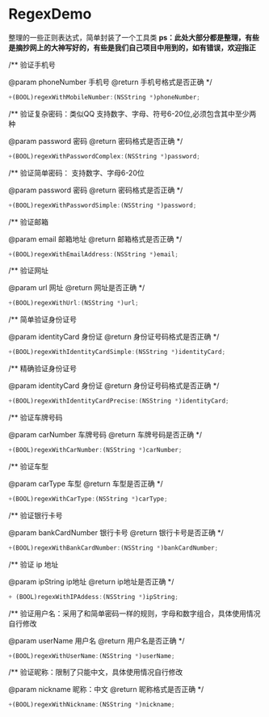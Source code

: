 # RegexDemo
整理的一些正则表达式，简单封装了一个工具类
__ps：此处大部分都是整理，有些是摘抄网上的大神写好的，有些是我们自己项目中用到的，如有错误，欢迎指正__

/**
 验证手机号

 @param phoneNumber 手机号
 @return 手机号格式是否正确
 */
```js
+(BOOL)regexWithMobileNumber:(NSString *)phoneNumber;
```

/**
 验证复杂密码：类似QQ 支持数字、字母、符号6-20位,必须包含其中至少两种

 @param password 密码
 @return 密码格式是否正确
 */
```js
+(BOOL)regexWithPasswordComplex:(NSString *)password;
```

/**
 验证简单密码： 支持数字、字母6-20位
 
 @param password 密码
 @return 密码格式是否正确
 */
```js 
+(BOOL)regexWithPasswordSimple:(NSString *)password;
```

/**
 验证邮箱

 @param email 邮箱地址
 @return 邮箱格式是否正确
 */
```js
+(BOOL)regexWithEmailAddress:(NSString *)email;
```

/**
 验证网址

 @param url 网址
 @return 网址是否正确
 */
```js
+(BOOL)regexWithUrl:(NSString *)url;
```

/**
 简单验证身份证号
 
 @param identityCard 身份证
 @return 身份证号码格式是否正确
 */
```js
+(BOOL)regexWithIdentityCardSimple:(NSString *)identityCard;
```

/**
 精确验证身份证号

 @param identityCard 身份证
 @return 身份证号码格式是否正确
 */
```js
+(BOOL)regexWithIdentityCardPrecise:(NSString *)identityCard;
```

/**
 验证车牌号码

 @param carNumber 车牌号码
 @return 车牌号码是否正确
 */
```js
+(BOOL)regexWithCarNumber:(NSString *)carNumber;
```

/**
 验证车型

 @param carType 车型
 @return 车型是否正确
 */
```js
+(BOOL)regexWithCarType:(NSString *)carType;
```

/**
 验证银行卡号

 @param bankCardNumber 银行卡号
 @return 银行卡号是否正确
 */
```js
+(BOOL)regexWithBankCardNumber:(NSString *)bankCardNumber;
```

/**
 验证 ip 地址

 @param ipString ip地址
 @return ip地址是否正确
 */
```js
+ (BOOL)regexWithIPAddess:(NSString *)ipString;
```

/**
 验证用户名：采用了和简单密码一样的规则，字母和数字组合，具体使用情况自行修改

 @param userName 用户名
 @return 用户名是否正确
 */
```js
+(BOOL)regexWithUserName:(NSString *)userName;
```

/**
 验证昵称：限制了只能中文，具体使用情况自行修改
 
 @param nickname 昵称：中文
 @return 昵称格式是否正确
 */
```js
+(BOOL)regexWithNickname:(NSString *)nickname;
```


